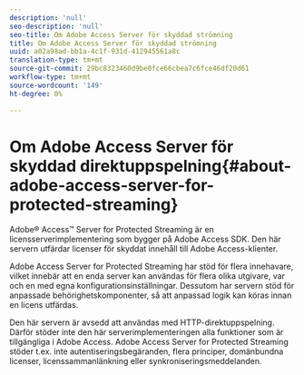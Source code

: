 ```yaml
---
description: 'null'
seo-description: 'null'
seo-title: Om Adobe Access Server för skyddad strömning
title: Om Adobe Access Server för skyddad strömning
uuid: a02a98ad-bb1a-4c1f-931d-412945561a8c
translation-type: tm+mt
source-git-commit: 29bc8323460d9be0fce66cbea7c6fce46df20d61
workflow-type: tm+mt
source-wordcount: '149'
ht-degree: 0%

---
```



# Om Adobe Access Server för skyddad direktuppspelning{#about-adobe-access-server-for-protected-streaming}

Adobe® Access™ Server for Protected Streaming är en licensserverimplementering som bygger på Adobe Access SDK. Den här servern utfärdar licenser för skyddat innehåll till Adobe Access-klienter.

Adobe Access Server for Protected Streaming har stöd för flera innehavare, vilket innebär att en enda server kan användas för flera olika utgivare, var och en med egna konfigurationsinställningar. Dessutom har servern stöd för anpassade behörighetskomponenter, så att anpassad logik kan köras innan en licens utfärdas.

Den här servern är avsedd att användas med HTTP-direktuppspelning. Därför stöder inte den här serverimplementeringen alla funktioner som är tillgängliga i Adobe Access. Adobe Access Server for Protected Streaming stöder t.ex. inte autentiseringsbegäranden, flera principer, domänbundna licenser, licenssammanlänkning eller synkroniseringsmeddelanden.
